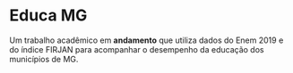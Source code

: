 # Educa MG
Um trabalho acadêmico em **andamento** que utiliza dados do Enem 2019 e do índice FIRJAN para acompanhar o desempenho da educação dos municípios de MG.
